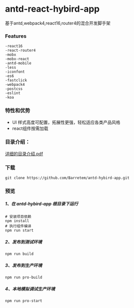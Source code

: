 # antd-react-hybird-app
基于antd,webpack4,react16,router4的混合开发脚手架
### Features

```
-react16
-react-router4
-mobx
-mobx-react
-antd-mobile
-less
-iconfont
-es6
-fastclick
-webpack4
-postcss
-eslint
-koa
```
### 特性和优势
- UI 样式高度可配置，拓展性更强，轻松适应各类产品风格
- react组件按需加载
### 目录介绍：
[详细的目录介绍.pdf](https://github.com/Barretem/antd-hybird-app/blob/master/doc/hybird.pdf)
### 下载

```
git clone https://github.com/Barretem/antd-hybird-app.git
```
### 预览

##### 1、在 antd-hybird-app 根目录下运行
```
# 安装项目依赖
npm install
# 执行组件编译
npm run start
```

##### 2、发布到测试环境

```
npm run build
```
##### 3、发布到生产环境

```
npm run pro-build
```
##### 4、本地模拟调试生产环境

```
npm run pro-start
```

